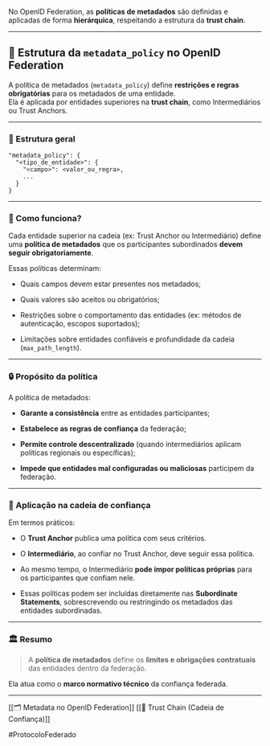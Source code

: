 No OpenID Federation, as **políticas de metadados** são definidas e aplicadas de forma **hierárquica**, respeitando a estrutura da **trust chain**.

---


## 🧾 Estrutura da `metadata_policy` no OpenID Federation

A política de metadados (`metadata_policy`) define **restrições e regras obrigatórias** para os metadados de uma entidade.  
Ela é aplicada por entidades superiores na **trust chain**, como Intermediários ou Trust Anchors.

---

### 🧬 Estrutura geral

	"metadata_policy": {
	  "<tipo_de_entidade>": {
	    "<campo>": <valor_ou_regra>,
	    ...
	  }
	}

---

### 🧭 Como funciona?

Cada entidade superior na cadeia (ex: Trust Anchor ou Intermediário) define uma **política de metadados** que os participantes subordinados **devem seguir obrigatoriamente**.

Essas políticas determinam:

- Quais campos devem estar presentes nos metadados;
    
- Quais valores são aceitos ou obrigatórios;
    
- Restrições sobre o comportamento das entidades (ex: métodos de autenticação, escopos suportados);
    
- Limitações sobre entidades confiáveis e profundidade da cadeia (`max_path_length`).
    

---

### 🔒 Propósito da política

A política de metadados:

- **Garante a consistência** entre as entidades participantes;
    
- **Estabelece as regras de confiança** da federação;
    
- **Permite controle descentralizado** (quando intermediários aplicam políticas regionais ou específicas);
    
- **Impede que entidades mal configuradas ou maliciosas** participem da federação.
    

---

### 🧬 Aplicação na cadeia de confiança

Em termos práticos:

- O **Trust Anchor** publica uma política com seus critérios.
    
- O **Intermediário**, ao confiar no Trust Anchor, deve seguir essa política.
    
- Ao mesmo tempo, o Intermediário **pode impor políticas próprias** para os participantes que confiam nele.
    
- Essas políticas podem ser incluídas diretamente nas **Subordinate Statements**, sobrescrevendo ou restringindo os metadados das entidades subordinadas.
    

---

### 🏛️ Resumo

> A **política de metadados** define os **limites e obrigações contratuais** das entidades dentro da federação.

Ela atua como o **marco normativo técnico** da confiança federada.

---

[[🗂️ Metadata no OpenID Federation]]
[[🔗 Trust Chain (Cadeia de Confiança)]]

#ProtocoloFederado 